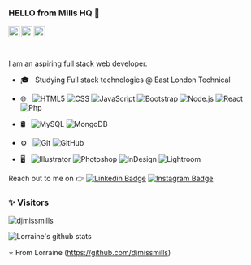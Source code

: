 ### HELLO from Mills HQ :wave: 
<a href="https://www.linkedin.com/in/millslorraine/">
  <img align="left" alt="Lorraine's Linkdein" width="22px" src="https://cdn.jsdelivr.net/npm/simple-icons@v3/icons/linkedin.svg" />
</a>
<a href="https://github.com/djmissmills">
  <img align="left" alt="Lorraine's Github" width="22px" src="https://cdn.jsdelivr.net/npm/simple-icons@v3/icons/github.svg" />
</a>

<a href="https://www.instagram.com/miss.mills.onwheels/">
  <img align="left" alt="Lorraine's Instagram" width="22px" src="https://cdn.jsdelivr.net/npm/simple-icons@v3/icons/instagram.svg" />
</a>

<br />
<br />
<br />

I am an aspiring full stack web developer. 
- 🎓 &nbsp; Studying Full stack technologies @ East London Technical
- 🌐 &nbsp;
  ![HTML5](https://img.shields.io/badge/-HTML5-333333?style=flat&logo=HTML5)
  ![CSS](https://img.shields.io/badge/-CSS-333333?style=flat&logo=CSS3&logoColor=1572B6)
  ![JavaScript](https://img.shields.io/badge/-JavaScript-333333?style=flat&logo=javascript)
  ![Bootstrap](https://img.shields.io/badge/-Bootstrap-333333?style=flat&logo=bootstrap&logoColor=563D7C)
  ![Node.js](https://img.shields.io/badge/-Node.js-333333?style=flat&logo=node.js)
  ![React](https://img.shields.io/badge/-React-333333?style=flat&logo=react)
  ![Php](https://img.shields.io/badge/-Php-333333?style=flat&logo=php)

  
- 🛢 &nbsp;
  ![MySQL](https://img.shields.io/badge/-MySQL-333333?style=flat&logo=mysql)
  ![MongoDB](https://img.shields.io/badge/-MongoDB-333333?style=flat&logo=mongodb)
- ⚙️ &nbsp;
  ![Git](https://img.shields.io/badge/-Git-333333?style=flat&logo=git)
  ![GitHub](https://img.shields.io/badge/-GitHub-333333?style=flat&logo=github)
- 🖥 &nbsp;
  ![Illustrator](https://img.shields.io/badge/-Illustrator-333333?style=flat&logo=adobe-illustrator)
  ![Photoshop](https://img.shields.io/badge/-Photoshop-333333?style=flat&logo=adobe-photoshop)
  ![InDesign](https://img.shields.io/badge/-InDesign-333333?style=flat&logo=adobe-indesign)
  ![Lightroom](https://img.shields.io/badge/-Lightroom-333333?style=flat&logo=adobe-lightroom)

 

 Reach out to me on :point_right: [![Linkedin Badge](https://img.shields.io/badge/-Linkedin-4169E1?style=flat-square&logo=Linkedin&logoColor=white&&link=https://www.linkedin.com/in/millslorraine/)](https://www.linkedin.com/in/millslorraine/)
[![Instagram Badge](https://img.shields.io/badge/-Instagram-000?style=flat-square&logo=Instagram&logoColor=white&&link=https://www.instagram.com/miss.mills.onwheels/)](https://www.instagram.com/miss.mills.onwheels/)

### ✨ Visitors 

<p align="left"> <img src="https://komarev.com/ghpvc/?username=djmissmills" alt="djmissmills" /> </p>


<!--
**V2dha/V2dha** is a ✨ _special_ ✨ repository because its `README.md` (this file) appears on your GitHub profile.

Here are some ideas to get you started:

- 🔭 I’m currently working on ...
- 🌱 I’m currently learning ...
- 👯 I’m looking to collaborate on ...
- 🤔 I’m looking for help with ...
- 💬 Ask me about ...
- 📫 How to reach me: ...
- 😄 Pronouns: ...
- ⚡ Fun fact: ...
-->

![Lorraine's github stats](https://github-readme-stats.vercel.app/api?username=djmissmills&show_icons=true&title_color=fff&icon_color=FFD700&text_color=ECECEC&bg_color=8A2BE2)

⭐️ From Lorraine (https://github.com/djmissmills)
